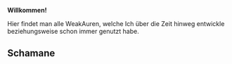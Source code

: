 **Willkommen!**

Hier findet man alle WeakAuren, welche Ich über die Zeit hinweg entwickle beziehungsweise schon immer genutzt habe.

## **Schamane**
